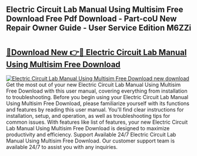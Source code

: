 ## Electric Circuit Lab Manual Using Multisim Free Download Free Pdf Download - Part-coU New Repair Owner Guide - User Service Edition M6ZZi

# <h2><a href="http://bc57672.oget.top/?id=Electric+Circuit+Lab+Manual+Using+Multisim+Free+Download">🔗Download New 👉🔴 Electric Circuit Lab Manual Using Multisim Free Download</a></h2>

[![Electric Circuit Lab Manual Using Multisim Free Download new download](https://i.imgur.com/5g1atiW.png)](http://bc57672.oget.top/?id=Electric+Circuit+Lab+Manual+Using+Multisim+Free+Download)
Get the most out of your new Electric Circuit Lab Manual Using Multisim Free Download with this user manual, covering everything from installation to troubleshooting. Before you begin using your Electric Circuit Lab Manual Using Multisim Free Download, please familiarize yourself with its functions and features by reading this user manual. You'll find clear instructions for installation, setup, and operation, as well as troubleshooting tips for common issues. With features like list of features, your new Electric Circuit Lab Manual Using Multisim Free Download is designed to maximize productivity and efficiency. Support Available 24/7 Electric Circuit Lab Manual Using Multisim Free Download. Our customer support team is available 24/7 to assist you with any inquiries.

